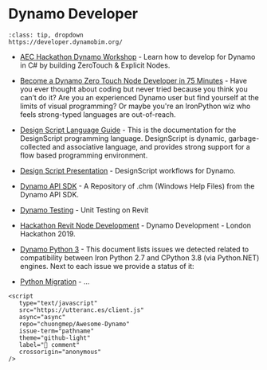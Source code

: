 # Dynamo Developer
```{admonition} Dynamo Developer
:class: tip, dropdown
https://developer.dynamobim.org/
```

- [AEC Hackathon Dynamo Workshop](https://github.com/radumg/AEC-hackathon-Dynamo-Workshop) - Learn how to develop for Dynamo in C# by building ZeroTouch & Explicit Nodes.

- [Become a Dynamo Zero Touch Node Developer in 75 Minutes](https://bimorph.com/wp-content/uploads/2018/11/BILT%20EUR%202018%20-%20Thomas%20Mahon%20-%20Session%201.5%20and%202.3%20-%20Handout.pdf) - Have you ever thought about coding but never tried because you think you can’t do
it? Are you an experienced Dynamo user but find yourself at the limits of visual
programming? Or maybe you're an IronPython wiz who feels strong-typed languages
are out-of-reach.

- [Design Script Language Guide](https://dynamobim.org/wp-content/links/DesignScriptGuide.pdf) - This is the documentation for the DesignScript programming language. DesignScript is dynamic, garbage-collected and associative language, and provides strong support for a flow based programming environment.

- [Design Script Presentation](https://github.com/Amoursol/dynamoDesignScript) - DesignScript workflows for Dynamo.

- [Dynamo API SDK](https://github.com/chuongmep/Dynamo-api-chms) - A Repository of .chm (Windows Help Files) from the Dynamo API SDK. 

- [Dynamo Testing](https://github.com/DynamoDS/RevitTestFramework) - Unit Testing on Revit 

- [Hackathon Revit Node Development](https://alvpickmans.github.io/DynamoDevelopment-London-Hackathon-2019/03-ZeroTouch/04-RevitNodeDevelopment.html) - Dynamo Development - London Hackathon 2019.

- [Dynamo Python 3](https://github.com/DynamoDS/Dynamo/wiki/Work-in-progress-to-improve-Python-3-support) - This document lists issues we detected related to compatibility between Iron Python 2.7 and CPython 3.8 (via Python.NET) engines. Next to each issue we provide a status of it:

- [Python Migration](https://github.com/DynamoDS/Dynamo/wiki/Python-0.6.3-to-0.7.x-Migration) - ...


```{raw} html
<script
   type="text/javascript"
   src="https://utteranc.es/client.js"
   async="async"
   repo="chuongmep/Awesome-Dynamo"
   issue-term="pathname"
   theme="github-light"
   label="💬 comment"
   crossorigin="anonymous"
/>
```
